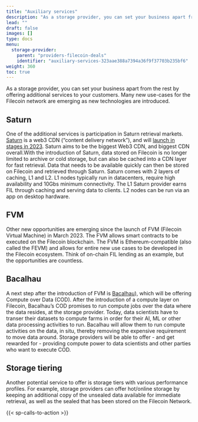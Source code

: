 ```yaml
---
title: "Auxiliary services"
description: "As a storage provider, you can set your business apart from the rest by offering additional services to your customers."
lead: ""
draft: false
images: []
type: docs
menu:
  storage-provider:
    parent: "providers-filecoin-deals"
    identifier: "auxiliary-services-323aae388a7394a36f9f37703b235bf6"
weight: 360
toc: true
---
```


As a storage provider, you can set your business apart from the rest by offering additional services to your customers. Many new use-cases for the Filecoin network are emerging as new technologies are introduced.

## Saturn

One of the additional services is participation in Saturn retrieval markets. [Saturn](https://strn.network) is a web3 CDN (“content delivery network”), and will [launch in stages in 2023](https://strn.network/#roadmap). Saturn aims to be the biggest Web3 CDN, and biggest CDN overall.With the introduction of Saturn, data stored on Filecoin is no longer limited to archive or cold storage, but can also be cached into a CDN layer for fast retrieval. Data that needs to be available quickly can then be stored on Filecoin and retrieved through Saturn.
Saturn comes with 2 layers of caching, L1 and L2. L1 nodes typically run in datacenters, require high availability and 10Gbs minimum connectivity. The L1 Saturn provider earns FIL through caching and serving data to clients. L2 nodes can be run via an app on desktop hardware.

## FVM

Other new opportunities are emerging since the launch of FVM (Filecoin Virtual Machine) in March 2023. The FVM allows smart contracts to be executed on the Filecoin blockchain. The FVM is Ethereum-compatible (also called the FEVM) and allows for entire new use cases to be developed in the Filecoin ecosystem. Think of on-chain FIL lending as an example, but the opportunities are countless.

## Bacalhau

A next step after the introduction of FVM is [Bacalhau](https://docs.bacalhau.org/)), which will be offering Compute over Data (COD). After the introduction of a compute layer on Filecoin, Bacalhau’s COD promises to run compute jobs over the data where the data resides, at the storage provider. Today, data scientists have to transer their datasets to compute farms in order for their AI, ML or other data processing activities to run. Bacalhau will allow them to run compute activities on the data, in situ, thereby removing the expensive requirement to move data around. Storage providers will be able to offer - and get rewarded for - providing compute power to data scientists and other parties who want to execute COD.

## Storage tiering

Another potential service to offer is storage tiers with various performance profiles. For example, storage providers can offer hot/online storage by keeping an additional copy of the unsealed data available for immediate retrieval, as well as the sealed that has been stored on the Filecoin Network.

{{< sp-calls-to-action >}}
